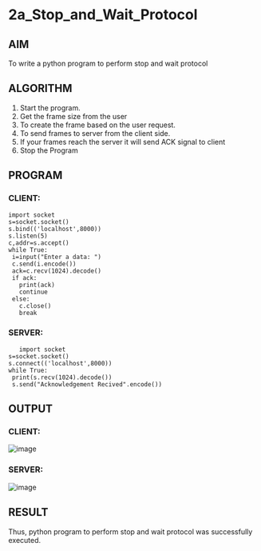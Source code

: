 # 2a_Stop_and_Wait_Protocol
## AIM 
To write a python program to perform stop and wait protocol
## ALGORITHM
1. Start the program.
2. Get the frame size from the user
3. To create the frame based on the user request.
4. To send frames to server from the client side.
5. If your frames reach the server it will send ACK signal to client
6. Stop the Program
## PROGRAM
### CLIENT:
```
import socket
s=socket.socket()
s.bind(('localhost',8000))
s.listen(5)
c,addr=s.accept()
while True:
 i=input("Enter a data: ")
 c.send(i.encode())
 ack=c.recv(1024).decode()
 if ack:
   print(ack)
   continue
 else:
   c.close()
   break
```
### SERVER:
```
   import socket
s=socket.socket()
s.connect(('localhost',8000))
while True:
 print(s.recv(1024).decode())
 s.send("Acknowledgement Recived".encode())
```
## OUTPUT
### CLIENT:
![image](https://github.com/KUSHALI104/2a_Stop_and_Wait_Protocol/assets/150231135/15388849-0fe9-43d4-9e91-c7ac52ce2ab0)
### SERVER:
![image](https://github.com/KUSHALI104/2a_Stop_and_Wait_Protocol/assets/150231135/a31936d8-da15-486b-8adf-9b327c6e4615)


## RESULT
Thus, python program to perform stop and wait protocol was successfully executed.

